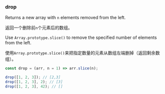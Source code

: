### drop

Returns a new array with `n` elements removed from the left.

返回一个删除前`n`个元素后的数组。

Use `Array.prototype.slice()` to remove the specified number of elements from the left.

使用`Array.prototype.slice()`来把指定数量的元素从数组左端删掉（返回剩余数组）。

```js
const drop = (arr, n = 1) => arr.slice(n);
```

```js
drop([1, 2, 3]); // [2,3]
drop([1, 2, 3], 2); // [3]
drop([1, 2, 3], 42); // []
```
